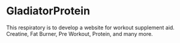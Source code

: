 # GladiatorProtein
This respiratory is to develop a website for workout supplement aid. Creatine, Fat Burner, Pre Workout, Protein, and many more.   

